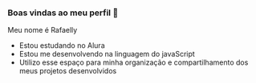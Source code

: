 ### Boas vindas ao meu perfil 💙

 Meu nome é Rafaelly

 - Estou estudando no Alura
 - Estou me desenvolvendo na linguagem do javaScript
 - Utilizo esse espaço para minha organização e compartilhamento dos meus projetos desenvolvidos


